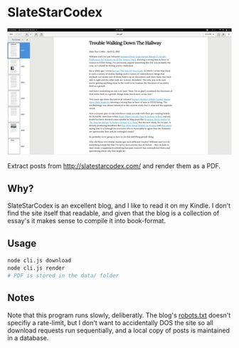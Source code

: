 
# SlateStarCodex

![Example PDF](readme/example.png "Example PDF")

Extract posts from http://slatestarcodex.com/ and render them as a PDF.

## Why?

SlateStarCodex is an excellent blog, and I like to read it on my Kindle. I don't find the site itself that readable, and given that the blog is a collection of essay's it makes sense to compile it into book-format.  

## Usage

```bash
node cli.js download
node cli.js render
# PDF is stored in the data/ folder
```
## Notes 

Note that this program runs slowly, deliberatly. The blog's [robots.txt](http://slatestarcodex.com/robots.txt) doesn't specifiy a rate-limit, but I  don't want to accidentally DOS the site so all download requests run sequentially, and a local copy of posts is maintained in a database.
